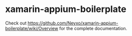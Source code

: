 # xamarin-appium-boilerplate

Check out https://github.com/Neyxo/xamarin-appium-boilerplate/wiki/Overview for the complete documentation.
